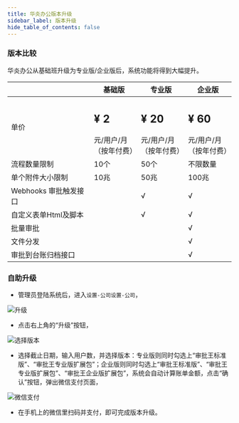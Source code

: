 ```yaml
---
title: 华炎办公版本升级
sidebar_label: 版本升级
hide_table_of_contents: false
---
```


### 版本比较

华炎办公从基础班升级为专业版/企业版后，系统功能将得到大幅提升。

<div style={{textAlign:'center'}}>

|  | 基础版 | 专业版 | 企业版|
|--- | --- | --- | ---|
|单价 | <h2 class='m-4'>¥ 2</h2> 元/用户/月<br/>（按年付费）| <h2 class='m-4'>¥ 20</h2> 元/用户/月<br/>（按年付费）| <h2 class='m-4'>¥ 60</h2> 元/用户/月<br/>（按年付费）|
|流程数量限制 | 10个 | 50个 | 不限数量 |
|单个附件大小限制 | 10兆 | 50兆 | 100兆 |
|Webhooks 审批触发接口 |  | √ | √|
|自定义表单Html及脚本 |   | √ | √|
|批量审批 |   |   | √|
|文件分发 |   |   | √|
|审批到台账归档接口 |   |   | √|

</div>

### 自助升级

- 管理员登陆系统后，进入`设置-公司设置-公司`，

![升级](/assets/workflow_upgrade1.png)

- 点击右上角的“升级”按钮，

![选择版本](/assets/workflow_upgrade2.png)

- 选择截止日期，输入用户数，并选择版本：专业版则同时勾选上“审批王标准版”、“审批王专业版扩展包”；企业版则同时勾选上“审批王标准版”、“审批王专业版扩展包”、“审批王企业版扩展包”，系统会自动计算账单金额，点击“确认”按钮，弹出微信支付页面，

![微信支付](/assets/workflow_upgrade3.png)

- 在手机上的微信里扫码并支付，即可完成版本升级。